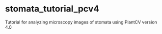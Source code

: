 # stomata_tutorial_pcv4
Tutorial for analyzing microscopy images of stomata using PlantCV version 4.0
